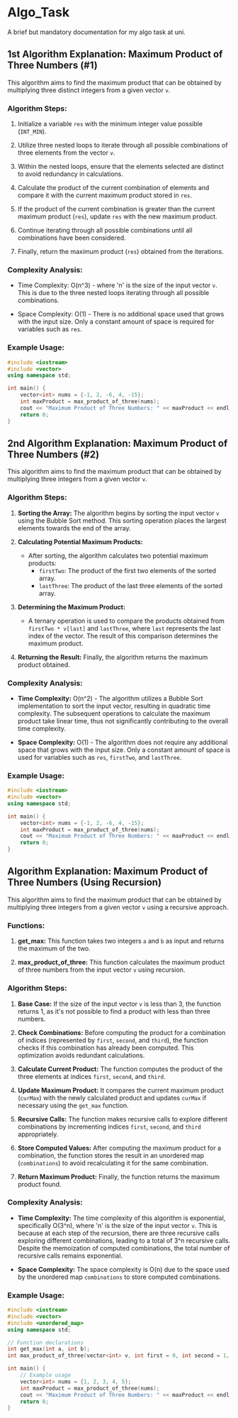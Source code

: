 # Algo_Task
A brief but mandatory documentation for my algo task at uni.

## 1st Algorithm Explanation: Maximum Product of Three Numbers (#1)

This algorithm aims to find the maximum product that can be obtained by multiplying three distinct integers from a given vector `v`.

### Algorithm Steps:

1. Initialize a variable `res` with the minimum integer value possible (`INT_MIN`).
   
2. Utilize three nested loops to iterate through all possible combinations of three elements from the vector `v`.
   
3. Within the nested loops, ensure that the elements selected are distinct to avoid redundancy in calculations.
   
4. Calculate the product of the current combination of elements and compare it with the current maximum product stored in `res`.
   
5. If the product of the current combination is greater than the current maximum product (`res`), update `res` with the new maximum product.
   
6. Continue iterating through all possible combinations until all combinations have been considered.

7. Finally, return the maximum product (`res`) obtained from the iterations.

### Complexity Analysis:

- Time Complexity: O(n^3) - where 'n' is the size of the input vector `v`. This is due to the three nested loops iterating through all possible combinations.
  
- Space Complexity: O(1) - There is no additional space used that grows with the input size. Only a constant amount of space is required for variables such as `res`.

### Example Usage:

```cpp
#include <iostream>
#include <vector>
using namespace std;

int main() {
    vector<int> nums = {-1, 2, -6, 4, -15};
    int maxProduct = max_product_of_three(nums);
    cout << "Maximum Product of Three Numbers: " << maxProduct << endl;
    return 0;
}
```

## 2nd Algorithm Explanation: Maximum Product of Three Numbers (#2)

This algorithm aims to find the maximum product that can be obtained by multiplying three integers from a given vector `v`.

### Algorithm Steps:

1. **Sorting the Array:** The algorithm begins by sorting the input vector `v` using the Bubble Sort method. This sorting operation places the largest elements towards the end of the array.

2. **Calculating Potential Maximum Products:**
   - After sorting, the algorithm calculates two potential maximum products:
     - `firstTwo`: The product of the first two elements of the sorted array.
     - `lastThree`: The product of the last three elements of the sorted array.

3. **Determining the Maximum Product:**
   - A ternary operation is used to compare the products obtained from `firstTwo * v[last]` and `lastThree`, where `last` represents the last index of the vector. The result of this comparison determines the maximum product.

4. **Returning the Result:** Finally, the algorithm returns the maximum product obtained.

### Complexity Analysis:

- **Time Complexity:** O(n^2) - The algorithm utilizes a Bubble Sort implementation to sort the input vector, resulting in quadratic time complexity. The subsequent operations to calculate the maximum product take linear time, thus not significantly contributing to the overall time complexity.
  
- **Space Complexity:** O(1) - The algorithm does not require any additional space that grows with the input size. Only a constant amount of space is used for variables such as `res`, `firstTwo`, and `lastThree`.

### Example Usage:

```cpp
#include <iostream>
#include <vector>
using namespace std;

int main() {
    vector<int> nums = {-1, 2, -6, 4, -15};
    int maxProduct = max_product_of_three(nums);
    cout << "Maximum Product of Three Numbers: " << maxProduct << endl;
    return 0;
}
```

## Algorithm Explanation: Maximum Product of Three Numbers (Using Recursion)

This algorithm aims to find the maximum product that can be obtained by multiplying three integers from a given vector `v` using a recursive approach.

### Functions:

1. **get_max:** This function takes two integers `a` and `b` as input and returns the maximum of the two.

2. **max_product_of_three:** This function calculates the maximum product of three numbers from the input vector `v` using recursion.

### Algorithm Steps:

1. **Base Case:** If the size of the input vector `v` is less than 3, the function returns 1, as it's not possible to find a product with less than three numbers.

2. **Check Combinations:** Before computing the product for a combination of indices (represented by `first`, `second`, and `third`), the function checks if this combination has already been computed. This optimization avoids redundant calculations.

3. **Calculate Current Product:** The function computes the product of the three elements at indices `first`, `second`, and `third`.

4. **Update Maximum Product:** It compares the current maximum product (`curMax`) with the newly calculated product and updates `curMax` if necessary using the `get_max` function.

5. **Recursive Calls:** The function makes recursive calls to explore different combinations by incrementing indices `first`, `second`, and `third` appropriately.

6. **Store Computed Values:** After computing the maximum product for a combination, the function stores the result in an unordered map (`combinations`) to avoid recalculating it for the same combination.

7. **Return Maximum Product:** Finally, the function returns the maximum product found.

### Complexity Analysis:

- **Time Complexity:** The time complexity of this algorithm is exponential, specifically O(3^n), where 'n' is the size of the input vector `v`. This is because at each step of the recursion, there are three recursive calls exploring different combinations, leading to a total of 3^n recursive calls. Despite the memoization of computed combinations, the total number of recursive calls remains exponential.

- **Space Complexity:** The space complexity is O(n) due to the space used by the unordered map `combinations` to store computed combinations.

### Example Usage:

```cpp
#include <iostream>
#include <vector>
#include <unordered_map>
using namespace std;

// Function declarations
int get_max(int a, int b);
int max_product_of_three(vector<int> v, int first = 0, int second = 1, int third = 2, unordered_map<string, int> combinations = {});

int main() {
    // Example usage
    vector<int> nums = {1, 2, 3, 4, 5};
    int maxProduct = max_product_of_three(nums);
    cout << "Maximum Product of Three Numbers: " << maxProduct << endl;
    return 0;
}
```
